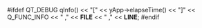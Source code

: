#ifdef QT_DEBUG
        qInfo() << "[" << yApp->elapseTime() << "]" << Q_FUNC_INFO << " ," << __FILE__ << " ," << __LINE__;
#endif